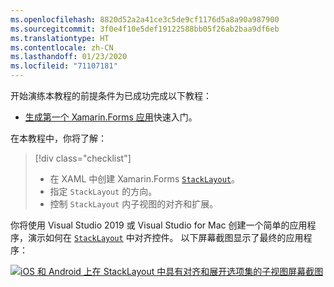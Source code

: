 ```yaml
---
ms.openlocfilehash: 8820d52a2a41ce3c5de9cf1176d5a8a90a987900
ms.sourcegitcommit: 3f0e4f10e5def19122588bb05f26ab2baa9df6eb
ms.translationtype: HT
ms.contentlocale: zh-CN
ms.lasthandoff: 01/23/2020
ms.locfileid: "71107181"
---
```

开始演练本教程的前提条件为已成功完成以下教程：

- [生成第一个 Xamarin.Forms 应用](~/get-started/first-app/index.md)快速入门。

在本教程中，你将了解：

> [!div class="checklist"]
>
> - 在 XAML 中创建 Xamarin.Forms [`StackLayout`](xref:Xamarin.Forms.StackLayout)。
> - 指定 `StackLayout` 的方向。
> - 控制 `StackLayout` 内子视图的对齐和扩展。

你将使用 Visual Studio 2019 或 Visual Studio for Mac 创建一个简单的应用程序，演示如何在 [`StackLayout`](xref:Xamarin.Forms.StackLayout) 中对齐控件。 以下屏幕截图显示了最终的应用程序：

[![iOS 和 Android 上在 StackLayout 中具有对齐和展开选项集的子视图屏幕截图](../images/alignment-expansion-reduced.png "包含具有对齐和展开集的标签实例的 StackLayout")](../images/alignment-expansion-large.png#lightbox "包含具有对齐和展开集的标签实例的 StackLayout")
